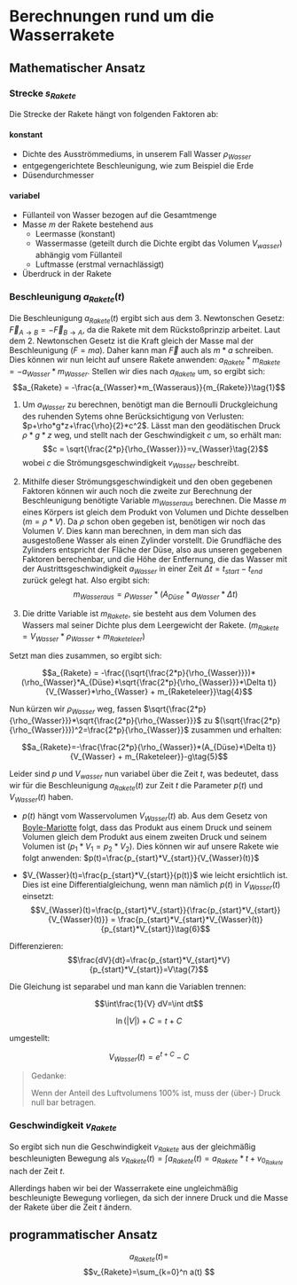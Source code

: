 # Berechnungen rund um die Wasserrakete

## Mathematischer Ansatz

### Strecke $s_{Rakete}$

Die Strecke der Rakete hängt von folgenden Faktoren ab:

#### konstant

* Dichte des Ausströmmediums, in unserem Fall Wasser $\rho_{Wasser}$
* entgegengerichtete Beschleunigung, wie zum Beispiel die Erde
* Düsendurchmesser

#### variabel

* Füllanteil von Wasser bezogen auf die Gesamtmenge
* Masse $m$ der Rakete bestehend aus
  * Leermasse  (konstant)
  * Wassermasse (geteilt durch die Dichte ergibt das Volumen $V_{wasser}$) abhängig vom Füllanteil
  * Luftmasse (erstmal vernachlässigt)
* Überdruck in der Rakete
<!-- TODO Luftwiderstand gehört auch mit dazu -->

### Beschleunigung $a_{Rakete}(t)$

Die Beschleunigung $a_{Rakete}(t)$ ergibt sich aus dem 3. Newtonschen Gesetz: $\vec{F}_{A\rightarrow{B}} = -\vec{F}_{B\rightarrow{A}}$, da die Rakete mit dem Rückstoßprinzip arbeitet.
Laut dem 2. Newtonschen Gesetz ist die Kraft gleich der Masse mal der Beschleunigung ($F = ma$). Daher kann man $\vec{F}$ auch als $m*a$ schreiben. Dies können wir nun leicht auf unsere Rakete anwenden: $a_{Rakete}*m_{Rakete} = -a_{Wasser}*m_{Wasser}$. Stellen wir dies nach $a_{Rakete}$ um, so ergibt sich: $$a_{Rakete} = -\frac{a_{Wasser}*m_{Wasseraus}}{m_{Rakete}}\tag{1}$$

1. Um $a_{Wasser}$ zu berechnen, benötigt man die Bernoulli Druckgleichung des ruhenden Sytems ohne Berücksichtigung von Verlusten: $p+\rho*g*z+\frac{\rho}{2}*c^2$. Lässt man den geodätischen Druck $\rho*g*z$ weg, und stellt nach der Geschwindigkeit $c$ um, so erhält man: $$c = \sqrt{\frac{2*p}{\rho_{Wasser}}}=v_{Wasser}\tag{2}$$ wobei $c$ die Strömungsgeschwindigkeit $v_{Wasser}$ beschreibt.

2. Mithilfe dieser Strömungsgeschwindigkeit und den oben gegebenen Faktoren können wir auch noch die zweite zur Berechnung der Beschleunigung benötigte Variable $m_{Wasseraus}$ berechnen. Die Masse $m$ eines Körpers ist gleich dem Produkt von Volumen und Dichte desselben ($m =  \rho * V$). Da $\rho$ schon oben gegeben ist, benötigen wir noch das Volumen $V$. Dies kann man berechnen, in dem man sich das ausgestoßene Wasser als einen Zylinder vorstellt. Die Grundfläche des Zylinders entspricht der Fläche der Düse, also aus unseren gegebenen Faktoren berechenbar, und die Höhe der Entfernung, die das Wasser mit der Austrittsgeschwindigkeit $a_{Wasser}$ in einer Zeit $\Delta t=t_{start}-t_{end}$ zurück gelegt hat. Also ergibt sich:
$$m_{Wasseraus}=\rho_{Wasser}*(A_{Düse}*a_{Wasser}*\Delta t)\tag{3}$$

3. Die dritte Variable ist $m_{Rakete}$, sie besteht aus dem Volumen des Wassers mal seiner Dichte plus dem Leergewicht der Rakete. ($m_{Rakete} = V_{Wasser} * \rho_{Wasser} + m_{Raketeleer}$)

Setzt man dies zusammen, so ergibt sich:

$$a_{Rakete} = -\frac{(\sqrt{\frac{2*p}{\rho_{Wasser}}})*(\rho_{Wasser}*A_{Düse}*\sqrt{\frac{2*p}{\rho_{Wasser}}}*\Delta t)}{V_{Wasser}*\rho_{Wasser} + m_{Raketeleer}}\tag{4}$$

Nun kürzen wir $\rho_{Wasser}$ weg, fassen $\sqrt{\frac{2*p}{\rho_{Wasser}}}*\sqrt{\frac{2*p}{\rho_{Wasser}}}$ zu $(\sqrt{\frac{2*p}{\rho_{Wasser}}})^2=\frac{2*p}{\rho_{Wasser}}$ zusammen und erhalten:

$$a_{Rakete}=-\frac{\frac{2*p}{\rho_{Wasser}}*(A_{Düse}*\Delta t)}{V_{Wasser} + m_{Raketeleer}}-g\tag{5}$$

Leider sind $p$ und $V_{wasser}$ nun variabel über die Zeit $t$, was bedeutet, dass wir für die Beschleunigung $a_{Rakete}(t)$ zur Zeit $t$ die Parameter $p(t)$ und $V_{Wasser}(t)$ haben.

* $p(t)$ hängt vom  Wasservolumen $V_{Wasser}(t)$ ab. Aus dem Gesetz von [Boyle-Mariotte](https://de.wikipedia.org/wiki/Thermische_Zustandsgleichung_idealer_Gase#Gesetz_von_Boyle-Mariotte) folgt, dass das Produkt aus einem Druck und seinem Volumen gleich dem Produkt aus einem zweiten Druck und seinem Volumen ist ($p_1*V_1=p_2*V_2$). Dies können wir auf unsere Rakete wie folgt anwenden: $p(t)=\frac{p_{start}*V_{start}}{V_{Wasser}(t)}$

* $V_{Wasser}(t)=\frac{p_{start}*V_{start}}{p(t)}$ wie leicht ersichtlich ist. Dies ist eine Differentialgleichung, wenn man nämlich $p(t)$ in $V_{Wasser}(t)$ einsetzt: $$V_{Wasser}(t)=\frac{p_{start}*V_{start}}{\frac{p_{start}*V_{start}}{V_{Wasser}(t)}} = \frac{p_{start}*V_{start}*V_{Wasser}(t)}{p_{start}*V_{start}}\tag{6}$$

Differenzieren: $$\frac{dV}{dt}=\frac{p_{start}*V_{start}*V}{p_{start}*V_{start}}=V\tag{7}$$

Die Gleichung ist separabel und man kann die Variablen trennen:

$$\int\frac{1}{V} dV=\int dt$$

$$\ln(|V|)+C=t+C$$

umgestellt:

$$V_{Wasser}(t)=e^{t+C}-C\tag{8}$$

>Gedanke:
>
>Wenn der Anteil des Luftvolumens 100% ist, muss der (über-) Druck null bar betragen.

### Geschwindigkeit $v_{Rakete}$

So ergibt sich nun die Geschwindigkeit $v_{Rakete}$ aus der gleichmäßig beschleunigten Bewegung als $v_{Rakete}(t) =\int a_{Rakete}(t) = a_{Rakete}*t + v_{0_{Rakete}}$ nach der Zeit $t$.

Allerdings haben wir bei der Wasserrakete eine ungleichmäßig beschleunigte Bewegung vorliegen, da sich der innere Druck und die Masse der Rakete über die Zeit $t$ ändern.

## programmatischer Ansatz
$$a_{Rakete}(t) = $$
$$v_{Rakete}=\sum_{k=0}^n a(t) $$
